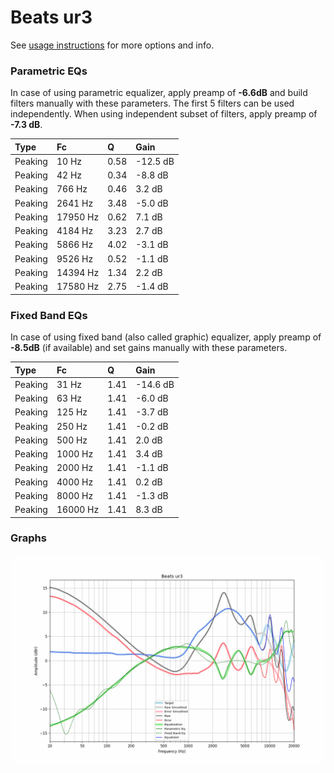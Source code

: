 # Beats ur3
See [usage instructions](https://github.com/jaakkopasanen/AutoEq#usage) for more options and info.

### Parametric EQs
In case of using parametric equalizer, apply preamp of **-6.6dB** and build filters manually
with these parameters. The first 5 filters can be used independently.
When using independent subset of filters, apply preamp of **-7.3 dB**.

| Type    | Fc       |    Q | Gain     |
|:--------|:---------|:-----|:---------|
| Peaking | 10 Hz    | 0.58 | -12.5 dB |
| Peaking | 42 Hz    | 0.34 | -8.8 dB  |
| Peaking | 766 Hz   | 0.46 | 3.2 dB   |
| Peaking | 2641 Hz  | 3.48 | -5.0 dB  |
| Peaking | 17950 Hz | 0.62 | 7.1 dB   |
| Peaking | 4184 Hz  | 3.23 | 2.7 dB   |
| Peaking | 5866 Hz  | 4.02 | -3.1 dB  |
| Peaking | 9526 Hz  | 0.52 | -1.1 dB  |
| Peaking | 14394 Hz | 1.34 | 2.2 dB   |
| Peaking | 17580 Hz | 2.75 | -1.4 dB  |

### Fixed Band EQs
In case of using fixed band (also called graphic) equalizer, apply preamp of **-8.5dB**
(if available) and set gains manually with these parameters.

| Type    | Fc       |    Q | Gain     |
|:--------|:---------|:-----|:---------|
| Peaking | 31 Hz    | 1.41 | -14.6 dB |
| Peaking | 63 Hz    | 1.41 | -6.0 dB  |
| Peaking | 125 Hz   | 1.41 | -3.7 dB  |
| Peaking | 250 Hz   | 1.41 | -0.2 dB  |
| Peaking | 500 Hz   | 1.41 | 2.0 dB   |
| Peaking | 1000 Hz  | 1.41 | 3.4 dB   |
| Peaking | 2000 Hz  | 1.41 | -1.1 dB  |
| Peaking | 4000 Hz  | 1.41 | 0.2 dB   |
| Peaking | 8000 Hz  | 1.41 | -1.3 dB  |
| Peaking | 16000 Hz | 1.41 | 8.3 dB   |

### Graphs
![](./Beats%20ur3.png)